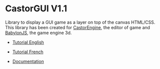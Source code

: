 # CastorGUI V1.1

Library to display a GUI game as a layer on top of the canvas HTML/CSS. This library has been created for [CastorEngine](http://www.castorengine.com/), the editor of game and [BabylonJS](http://www.babylonjs.com/), the game engine 3d.

* [Tutorial English](https://github.com/dad72/CastorGUI/wiki)
* [Tutorial French](https://bitbucket.org/Dad72/castorengine/wiki/Utiliser%20le%20systeme%20GUI%20dans%20les%20scripts)

* [Documentation](https://github.com/dad72/CastorGUI/tree/master/doc)

